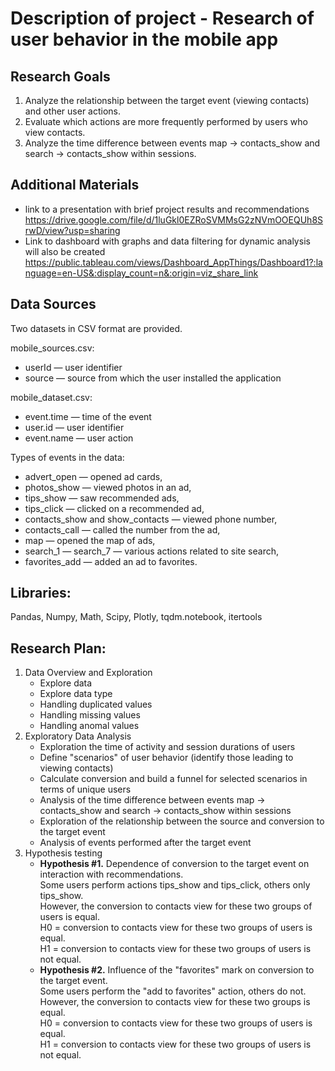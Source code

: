 # Description of project - Research of user behavior in the mobile app
## Research Goals
1. Analyze the relationship between the target event (viewing contacts) and other user actions.
2. Evaluate which actions are more frequently performed by users who view contacts.
3. Analyze the time difference between events map -> contacts_show and search -> contacts_show within sessions.

## Additional Materials
- link to a presentation with brief project results and recommendations
  https://drive.google.com/file/d/1luGkl0EZRoSVMMsG2zNVmOOEQUh8SrwD/view?usp=sharing 
- Link to dashboard with graphs and data filtering for dynamic analysis will also be created
  https://public.tableau.com/views/Dashboard_AppThings/Dashboard1?:language=en-US&:display_count=n&:origin=viz_share_link

## Data Sources
Two datasets in CSV format are provided.

mobile_sources.csv:
- userId — user identifier
- source — source from which the user installed the application

mobile_dataset.csv:
- event.time — time of the event
- user.id — user identifier
- event.name — user action

Types of events in the data:
- advert_open — opened ad cards,
- photos_show — viewed photos in an ad,
- tips_show — saw recommended ads,
- tips_click — clicked on a recommended ad,
- contacts_show and show_contacts — viewed phone number,
- contacts_call — called the number from the ad,
- map — opened the map of ads,
- search_1 — search_7 — various actions related to site search,
- favorites_add — added an ad to favorites.

## Libraries:
Pandas, Numpy, Math, Scipy, Plotly, tqdm.notebook, itertools 

## Research Plan:
1. Data Overview and Exploration
   - Explore data
   - Explore data type
   - Handling duplicated values
   - Handling missing values
   - Handling anomal values
2. Exploratory Data Analysis
   - Exploration the time of activity and session durations of users
   - Define "scenarios" of user behavior (identify those leading to viewing contacts)
   - Calculate conversion and build a funnel for selected scenarios in terms of unique users
   - Analysis of the time difference between events map -> contacts_show and search -> contacts_show within sessions
   - Exploration of the relationship between the source and conversion to the target event
   - Analysis of events performed after the target event
3. Hypothesis testing
   - **Hypothesis #1.** Dependence of conversion to the target event on interaction with recommendations.\
     Some users perform actions tips_show and tips_click, others only tips_show.\
     However, the conversion to contacts view for these two groups of users is equal.\
     H0 = conversion to contacts view for these two groups of users is equal.\
     H1 = conversion to contacts view for these two groups of users is not equal.
   - **Hypothesis #2.** Influence of the "favorites" mark on conversion to the target event.\
     Some users perform the "add to favorites" action, others do not.\
     However, the conversion to contacts view for these two groups is equal.\
     H0 = conversion to contacts view for these two groups of users is equal.\
     H1 = conversion to contacts view for these two groups of users is not equal.
